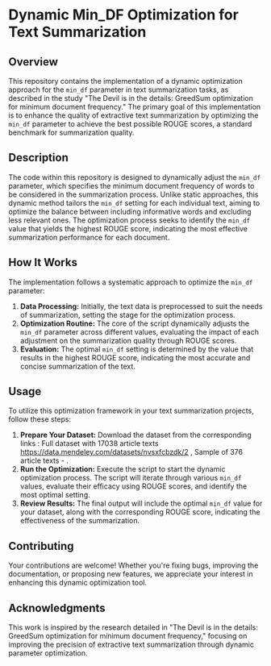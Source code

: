 # Dynamic Min_DF Optimization for Text Summarization

## Overview

This repository contains the implementation of a dynamic optimization approach for the `min_df` parameter in text summarization tasks, as described in the study "The Devil is in the details: GreedSum optimization for minimum document frequency." The primary goal of this implementation is to enhance the quality of extractive text summarization by optimizing the `min_df` parameter to achieve the best possible ROUGE scores, a standard benchmark for summarization quality.

## Description

The code within this repository is designed to dynamically adjust the `min_df` parameter, which specifies the minimum document frequency of words to be considered in the summarization process. Unlike static approaches, this dynamic method tailors the `min_df` setting for each individual text, aiming to optimize the balance between including informative words and excluding less relevant ones. The optimization process seeks to identify the `min_df` value that yields the highest ROUGE score, indicating the most effective summarization performance for each document.

## How It Works

The implementation follows a systematic approach to optimize the `min_df` parameter:

1. **Data Processing:** Initially, the text data is preprocessed to suit the needs of summarization, setting the stage for the optimization process.
2. **Optimization Routine:** The core of the script dynamically adjusts the `min_df` parameter across different values, evaluating the impact of each adjustment on the summarization quality through ROUGE scores.
3. **Evaluation:** The optimal `min_df` setting is determined by the value that results in the highest ROUGE score, indicating the most accurate and concise summarization of the text.

## Usage

To utilize this optimization framework in your text summarization projects, follow these steps:

1. **Prepare Your Dataset:** Download the dataset from the corresponding links : Full dataset with 17038 article texts   https://data.mendeley.com/datasets/nvsxfcbzdk/2 , Sample of 376 article texts - .
2. **Run the Optimization:** Execute the script to start the dynamic optimization process. The script will iterate through various `min_df` values, evaluate their efficacy using ROUGE scores, and identify the most optimal setting.
3. **Review Results:** The final output will include the optimal `min_df` value for your dataset, along with the corresponding ROUGE score, indicating the effectiveness of the summarization.

## Contributing

Your contributions are welcome! Whether you're fixing bugs, improving the documentation, or proposing new features, we appreciate your interest in enhancing this dynamic optimization tool.


## Acknowledgments

This work is inspired by the research detailed in "The Devil is in the details: GreedSum optimization for minimum document frequency," focusing on improving the precision of extractive text summarization through dynamic parameter optimization. 
